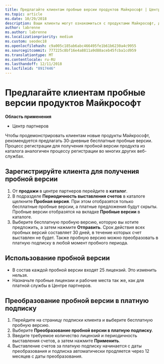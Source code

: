 ```yaml
---
title: Предлагайте клиентам пробные версии продуктов Майкрософт | Центр партнеров
ms.topic: article
ms.date: 10/29/2018
description: Ваши клиенты могут ознакомиться с продуктами Майкрософт, доступными по подписке, в течение 30 дней. Процесс регистрации для этих пробных версий в каталоге так же, как и многих других веб-службах.
author: labrenne
ms.author: labrenne
ms.localizationpriority: medium
ms.custom: seodec18
ms.openlocfilehash: c9a005c185ab6abc466495fe1b61b6230a4c9955
ms.sourcegitcommit: 777225c8bf16e4a8811a9d88aceb45fcba1cd959
ms.translationtype: MT
ms.contentlocale: ru-RU
ms.lasthandoff: 12/11/2018
ms.locfileid: "8917446"
---
```

# <a name="offer-your-customers-trials-of-microsoft-products"></a>Предлагайте клиентам пробные версии продуктов Майкрософт

**Область применения**

-  Центр партнеров

Чтобы продемонстрировать клиентам новые продукты Майкрософт, рекомендуется предлагать 30-дневные бесплатные пробные версии. Процесс регистрации для получения пробной версии продукта из каталога аналогичен процессу регистрации во многих других веб-службах.  

## <a name="sign-your-customer-up-for-a-trial"></a>Зарегистрируйте клиента для получения пробной версии

1.  От **продажи** в центре партнеров перейдите в **каталог**. 
2.  В подразделе **Периодичность выставления счетов** в каталоге щелкните **Пробная версия**. При этом отобразятся только бесплатные пробные версии, а платные предложения будут скрыты. Пробные версии отобразятся на вкладке **Пробные версии** в каталоге.
3.  Выберите бесплатную пробную версию, которую вы хотите предложить, а затем нажмите **Отправить**. Срок действия всех пробных версий составляет 30 дней, в течение которых счет выставлен не будет. Также пробную версию можно преобразовать в платную подписку в любой момент пробного периода.

## <a name="using-the-trial"></a>Использование пробной версии

- В состав каждой пробной версии входят 25 лицензий. Это изменить нельзя.
- Назначьте пробные лицензии и рабочие места так же, как для платной службы в Центре партнеров.

## <a name="converting-a-trial-to-a-paid-subscription"></a>Преобразование пробной версии в платную подписку

1.  Перейдите на страницу подписки клиента и выберите бесплатную пробную версию.
2.  Выберите **Преобразование пробной версии в платную подписку**.
3.  Введите требуемое количество лицензий и периодичность выставления счетов, а затем нажмите **Применить**.
4.  Выставление счетов за платную подписку начинается с даты преобразования и подписка автоматически продляется через 12 месяцев с даты преобразования. 

